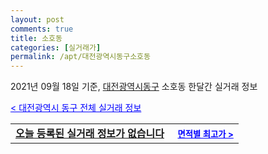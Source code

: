 ```yaml
---
layout: post
comments: true
title: 소호동
categories: [실거래가]
permalink: /apt/대전광역시동구소호동
---
```


2021년 09월 18일 기준, <a href="/apt/대전광역시동구">대전광역시동구</a> 소호동 한달간 실거래 정보

<a style="color: blue;" href="/apt/대전광역시동구">< 대전광역시 동구 전체 실거래 정보</a>
<!---- start ---->
<table>
  <tr>
    <td colspan="4" style="font-weight: bold;"><a href="/apt/대전광역시동구소호동{name_without_space}">오늘 등록된 실거래 정보가 없습니다</a> &nbsp;&nbsp;&nbsp; <a style="color: blue; font-size: smaller;" href="/apt/대전광역시동구소호동{name_without_space}">면적별 최고가 ></a></td>
  </tr>
    
</table>
<!---- end ---->
    